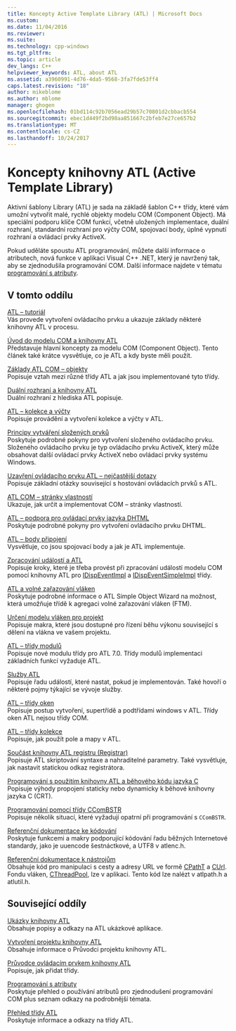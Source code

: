 ```yaml
---
title: Koncepty Active Template Library (ATL) | Microsoft Docs
ms.custom: 
ms.date: 11/04/2016
ms.reviewer: 
ms.suite: 
ms.technology: cpp-windows
ms.tgt_pltfrm: 
ms.topic: article
dev_langs: C++
helpviewer_keywords: ATL, about ATL
ms.assetid: a3960991-4d76-4da5-9568-3fa7fde53ff4
caps.latest.revision: "18"
author: mikeblome
ms.author: mblome
manager: ghogen
ms.openlocfilehash: 01bd114c92b7056ead29b57c70801d2cbbacb554
ms.sourcegitcommit: ebec1d449f2bd98aa851667c2bfeb7e27ce657b2
ms.translationtype: MT
ms.contentlocale: cs-CZ
ms.lasthandoff: 10/24/2017
---
```

# <a name="active-template-library-atl-concepts"></a>Koncepty knihovny ATL (Active Template Library)
Aktivní šablony Library (ATL) je sada na základě šablon C++ třídy, které vám umožní vytvořit malé, rychlé objekty modelu COM (Component Object). Má speciální podporu klíče COM funkcí, včetně uložených implementace, duální rozhraní, standardní rozhraní pro výčty COM, spojovací body, úplné vypnutí rozhraní a ovládací prvky ActiveX.  
  
 Pokud uděláte spoustu ATL programování, můžete další informace o atributech, nová funkce v aplikaci Visual C++ .NET, který je navržený tak, aby se zjednodušila programování COM. Další informace najdete v tématu [programování s atributy](../windows/attributed-programming-concepts.md).  
  
## <a name="in-this-section"></a>V tomto oddílu  
 [ATL – tutoriál](../atl/active-template-library-atl-tutorial.md)  
 Vás provede vytvoření ovládacího prvku a ukazuje základy některé knihovny ATL v procesu.  
  
 [Úvod do modelu COM a knihovny ATL](../atl/introduction-to-com-and-atl.md)  
 Představuje hlavní koncepty za modelu COM (Component Object). Tento článek také krátce vysvětluje, co je ATL a kdy byste měli použít.  
  
 [Základy ATL COM – objekty](../atl/fundamentals-of-atl-com-objects.md)  
 Popisuje vztah mezi různé třídy ATL a jak jsou implementované tyto třídy.  
  
 [Duální rozhraní a knihovny ATL](../atl/dual-interfaces-and-atl.md)  
 Duální rozhraní z hlediska ATL popisuje.  
  
 [ATL – kolekce a výčty](../atl/atl-collections-and-enumerators.md)  
 Popisuje provádění a vytvoření kolekce a výčty v ATL.  
  
 [Principy vytváření složených prvků](../atl/atl-composite-control-fundamentals.md)  
 Poskytuje podrobné pokyny pro vytvoření složeného ovládacího prvku. Složeného ovládacího prvku je typ ovládacího prvku ActiveX, který může obsahovat další ovládací prvky ActiveX nebo ovládací prvky systému Windows.  
  
 [Uzavření ovládacího prvku ATL – nejčastější dotazy](../atl/atl-control-containment-faq.md)  
 Popisuje základní otázky související s hostování ovládacích prvků s ATL.  
  
 [ATL COM – stránky vlastností](../atl/atl-com-property-pages.md)  
 Ukazuje, jak určit a implementovat COM – stránky vlastností.  
  
 [ATL – podpora pro ovládací prvky jazyka DHTML](../atl/atl-support-for-dhtml-controls.md)  
 Poskytuje podrobné pokyny pro vytvoření ovládacího prvku DHTML.  
  
 [ATL – body připojení](../atl/atl-connection-points.md)  
 Vysvětluje, co jsou spojovací body a jak je ATL implementuje.  
  
 [Zpracování událostí a ATL](../atl/event-handling-and-atl.md)  
 Popisuje kroky, které je třeba provést při zpracování událostí modelu COM pomocí knihovny ATL pro [IDispEventImpl](../atl/reference/idispeventimpl-class.md) a [IDispEventSimpleImpl](../atl/reference/idispeventsimpleimpl-class.md) třídy.  
  
 [ATL a volné zařazování vláken](../atl/atl-and-the-free-threaded-marshaler.md)  
 Poskytuje podrobné informace o ATL Simple Object Wizard na možnost, která umožňuje třídě k agregaci volné zařazování vláken (FTM).  
  
 [Určení modelu vláken pro projekt](../atl/specifying-the-threading-model-for-a-project-atl.md)  
 Popisuje makra, které jsou dostupné pro řízení běhu výkonu související s dělení na vlákna ve vašem projektu.  
  
 [ATL – třídy modulů](../atl/atl-module-classes.md)  
 Popisuje nové modulu třídy pro ATL 7.0. Třídy modulů implementaci základních funkcí vyžaduje ATL.  
  
 [Služby ATL](../atl/atl-services.md)  
 Popisuje řadu událostí, které nastat, pokud je implementován. Také hovoří o některé pojmy týkající se vývoje služby.  
  
 [ATL – třídy oken](../atl/atl-window-classes.md)  
 Popisuje postup vytvoření, supertřídě a podtřídami windows v ATL. Třídy oken ATL nejsou třídy COM.  
  
 [ATL – třídy kolekce](../atl/atl-collection-classes.md)  
 Popisuje, jak použít pole a mapy v ATL.  
  
 [Součást knihovny ATL registru (Registrar)](../atl/atl-registry-component-registrar.md)  
 Popisuje ATL skriptování syntaxe a nahraditelné parametry. Také vysvětluje, jak nastavit statickou odkaz registrátora.  
  
 [Programování s použitím knihovny ATL a běhového kódu jazyka C](../atl/programming-with-atl-and-c-run-time-code.md)  
 Popisuje výhody propojení staticky nebo dynamicky k běhové knihovny jazyka C (CRT).  
  
 [Programování pomocí třídy CComBSTR](../atl/programming-with-ccombstr-atl.md)  
 Popisuje několik situací, které vyžadují opatrní při programování s `CComBSTR`.  
  
 [Referenční dokumentace ke kódování](../atl/atl-encoding-reference.md)  
 Poskytuje funkcemi a makry podporující kódování řadu běžných Internetové standardy, jako je uuencode šestnáctkové, a UTF8 v atlenc.h.  
  
 [Referenční dokumentace k nástrojům](../atl/atl-utilities-reference.md)  
 Obsahuje kód pro manipulaci s cesty a adresy URL ve formě [CPathT](../atl/reference/cpatht-class.md) a [CUrl](../atl/reference/curl-class.md). Fondu vláken, [CThreadPool](../atl/reference/cthreadpool-class.md), lze v aplikaci. Tento kód lze nalézt v atlpath.h a atlutil.h.  
  
## <a name="related-sections"></a>Související oddíly  
 [Ukázky knihovny ATL](../visual-cpp-samples.md)  
 Obsahuje popisy a odkazy na ATL ukázkové aplikace.  
  
 [Vytvoření projektu knihovny ATL](../atl/reference/creating-an-atl-project.md)  
 Obsahuje informace o Průvodci projektu knihovny ATL.  
  
 [Průvodce ovládacím prvkem knihovny ATL](../atl/reference/atl-control-wizard.md)  
 Popisuje, jak přidat třídy.  
  
 [Programování s atributy](../windows/attributed-programming-concepts.md)  
 Poskytuje přehled o používání atributů pro zjednodušení programování COM plus seznam odkazy na podrobnější témata.  
  
 [Přehled třídy ATL](../atl/atl-class-overview.md)  
 Poskytuje informace a odkazy na třídy ATL.

